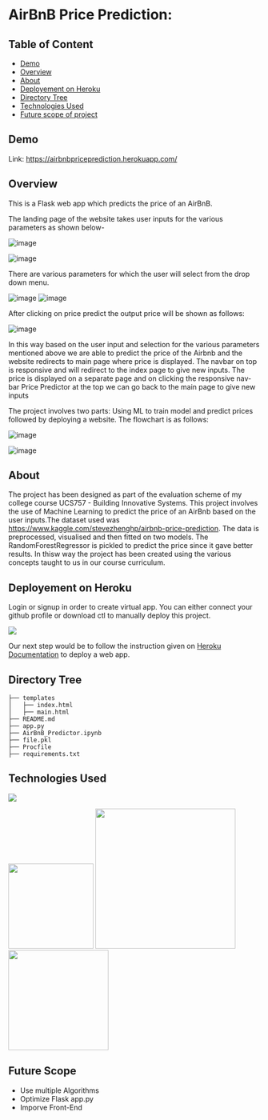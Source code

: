 # AirBnB Price Prediction: 

## Table of Content
  * [Demo](#demo)
  * [Overview](#overview)
  * [About](#About)
  * [Deployement on Heroku](#deployement-on-heroku)
  * [Directory Tree](#directory-tree)
  * [Technologies Used](#technologies-used)
  * [Future scope of project](#future-scope)


## Demo
Link: https://airbnbpriceprediction.herokuapp.com/


## Overview
This is a Flask web app which predicts the price of an AirBnB.

The landing page of the website takes user inputs for the various parameters as shown below-

![image](https://user-images.githubusercontent.com/63156822/133137229-6dc0847b-ce12-4489-b75f-f81af027e708.png)

![image](https://user-images.githubusercontent.com/63156822/133137239-a6e53018-508c-40c0-a606-d70ddbfd3d7e.png)


There are various parameters for which the user will select from the drop down menu.

![image](https://user-images.githubusercontent.com/63156822/133137578-9fe9dba0-cd31-4c1e-b1d2-ecb589f93376.png) ![image](https://user-images.githubusercontent.com/63156822/133137920-5e02f787-9c79-45d7-8792-6720f20c839a.png)


After clicking on price predict the output price will be shown as follows:

![image](https://user-images.githubusercontent.com/63156822/133137468-769639a1-b4d8-4e99-9caa-c05de385770a.png)

In this way based on the user input and selection for the various parameters mentioned above we are able to predict the price of the Airbnb and the website redirects to main page where price is displayed. The navbar on top is responsive and will redirect to the index page to give new inputs.
The price is displayed on a separate page and on clicking the responsive nav-bar Price Predictor at the top we can go back to the main page to give new inputs

The project involves two parts: Using ML to train model and predict prices followed by deploying a website. The flowchart is as follows:

![image](https://user-images.githubusercontent.com/63156822/133221564-39c8fb23-09bc-4240-8916-ac865184e009.png)

![image](https://user-images.githubusercontent.com/63156822/133221441-dfdefdd6-c3f2-43fb-b631-3a93ad47bd9a.png)


## About
The project has been designed as part of the evaluation scheme of my college course UCS757 - Building Innovative Systems. This project involves the use of Machine Learning to predict the price of an AirBnb based on the user inputs.The dataset used was https://www.kaggle.com/stevezhenghp/airbnb-price-prediction. The data is preprocessed, visualised and then fitted on two models. The RandomForestRegressor is pickled to predict the price since it gave better results. In thisw way the project has been created using the various concepts taught to us in our course curriculum.

## Deployement on Heroku
Login or signup in order to create virtual app. You can either connect your github profile or download ctl to manually deploy this project.

[![](https://i.imgur.com/dKmlpqX.png)](https://heroku.com)

Our next step would be to follow the instruction given on [Heroku Documentation](https://devcenter.heroku.com/articles/getting-started-with-python) to deploy a web app.

## Directory Tree 
```
├── templates
│   ├── index.html
│   ├── main.html	
├── README.md
├── app.py
├── AirBnB_Predictor.ipynb		
├── file.pkl
├── Procfile
├── requirements.txt
```

## Technologies Used

![](https://forthebadge.com/images/badges/made-with-python.svg)

[<img target="_blank" src="https://flask.palletsprojects.com/en/1.1.x/_images/flask-logo.png" width=170>](https://flask.palletsprojects.com/en/1.1.x/) [<img target="_blank" src="https://number1.co.za/wp-content/uploads/2017/10/gunicorn_logo-300x85.png" width=280>](https://gunicorn.org) [<img target="_blank" src="https://scikit-learn.org/stable/_static/scikit-learn-logo-small.png" width=200>](https://scikit-learn.org/stable/) 

## Future Scope

* Use multiple Algorithms
* Optimize Flask app.py
* Imporve Front-End 
